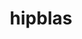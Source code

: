 ---
title: "hipblas"
layout: cache
categories: [package, develop]
meta: {"compilers": ["gcc@11.4.0", "gcc@13.2.0"], "num_specs": 19, "num_specs_by_stack": {"e4s": 7, "ml-linux-x86_64-rocm": 12, "root": 19}, "oss": ["ubuntu22.04", "ubuntu24.04"], "platforms": ["linux"], "stacks": ["e4s", "ml-linux-x86_64-rocm", "root"], "targets": ["x86_64_v3"], "versions": ["6.1.2", "6.3.3"]}
spec_details: [{"compiler": "gcc@13.2.0", "hash": "24g5rapmm257dks2uflm6mjcieczpfkw", "os": "ubuntu24.04", "platform": "linux", "size": "-", "stacks": ["ml-linux-x86_64-rocm", "root"], "target": "x86_64_v3", "variants": ["amdgpu_target:=gfx90a", "~asan", "build_system=cmake", "build_type=Release", "~cuda", "generator=make", "~ipo", "patches:=b05b34b", "+rocm"], "versions": ["6.1.2"]}, {"compiler": "gcc@11.4.0", "hash": "au2rlbfbxvtscgnmip4buk2gdm4yvzv7", "os": "ubuntu22.04", "platform": "linux", "size": "-", "stacks": ["e4s", "root"], "target": "x86_64_v3", "variants": ["amdgpu_target:=auto", "~asan", "build_system=cmake", "build_type=Release", "~cuda", "generator=make", "~ipo", "patches:=8d71578,b05b34b", "+rocm"], "versions": ["6.3.3"]}, {"compiler": "gcc@13.2.0", "hash": "cbenjggophkzldu23vda6jsozjyamf7r", "os": "ubuntu24.04", "platform": "linux", "size": "-", "stacks": ["ml-linux-x86_64-rocm", "root"], "target": "x86_64_v3", "variants": ["amdgpu_target:=gfx90a", "~asan", "build_system=cmake", "build_type=Release", "~cuda", "generator=make", "~ipo", "patches:=b05b34b", "+rocm"], "versions": ["6.1.2"]}, {"compiler": "gcc@13.2.0", "hash": "cigt5kkyulcxuwkerh7h43oooag6kyzr", "os": "ubuntu24.04", "platform": "linux", "size": "-", "stacks": ["ml-linux-x86_64-rocm", "root"], "target": "x86_64_v3", "variants": ["amdgpu_target:=gfx90a", "~asan", "build_system=cmake", "build_type=Release", "~cuda", "generator=make", "~ipo", "patches:=b05b34b", "+rocm"], "versions": ["6.1.2"]}, {"compiler": "gcc@13.2.0", "hash": "cvn4ye4j4dgbx5x4iigjowp4gr2cy2l4", "os": "ubuntu24.04", "platform": "linux", "size": "-", "stacks": ["ml-linux-x86_64-rocm", "root"], "target": "x86_64_v3", "variants": ["amdgpu_target:=gfx90a", "~asan", "build_system=cmake", "build_type=Release", "~cuda", "generator=make", "~ipo", "patches:=b05b34b", "+rocm"], "versions": ["6.1.2"]}, {"compiler": "gcc@11.4.0", "hash": "dxhtxmvdyvc57o7svtrdrvcv57cthi4v", "os": "ubuntu22.04", "platform": "linux", "size": "-", "stacks": ["e4s", "root"], "target": "x86_64_v3", "variants": ["amdgpu_target:=auto", "~asan", "build_system=cmake", "build_type=Release", "~cuda", "generator=make", "~ipo", "patches:=8d71578,b05b34b", "+rocm"], "versions": ["6.3.3"]}, {"compiler": "gcc@13.2.0", "hash": "egbeckf2cwvgu43xmbgskt2hckda4ll2", "os": "ubuntu24.04", "platform": "linux", "size": "-", "stacks": ["ml-linux-x86_64-rocm", "root"], "target": "x86_64_v3", "variants": ["amdgpu_target:=gfx90a", "~asan", "build_system=cmake", "build_type=Release", "~cuda", "generator=make", "~ipo", "patches:=b05b34b", "+rocm"], "versions": ["6.1.2"]}, {"compiler": "gcc@13.2.0", "hash": "fnlgxq2cvzkj6qcuj3mvephxkvqqxsz6", "os": "ubuntu24.04", "platform": "linux", "size": "-", "stacks": ["ml-linux-x86_64-rocm", "root"], "target": "x86_64_v3", "variants": ["amdgpu_target:=gfx90a", "~asan", "build_system=cmake", "build_type=Release", "~cuda", "generator=make", "~ipo", "patches:=b05b34b", "+rocm"], "versions": ["6.1.2"]}, {"compiler": "gcc@13.2.0", "hash": "fyws6orprx2ltosxkkkm476dyjtu4oxp", "os": "ubuntu24.04", "platform": "linux", "size": "-", "stacks": ["ml-linux-x86_64-rocm", "root"], "target": "x86_64_v3", "variants": ["amdgpu_target:=gfx90a", "~asan", "build_system=cmake", "build_type=Release", "~cuda", "generator=make", "~ipo", "patches:=b05b34b", "+rocm"], "versions": ["6.1.2"]}, {"compiler": "gcc@13.2.0", "hash": "g7lztnvaqfuwlk22p35ywjvqct5zccus", "os": "ubuntu24.04", "platform": "linux", "size": "-", "stacks": ["ml-linux-x86_64-rocm", "root"], "target": "x86_64_v3", "variants": ["amdgpu_target:=gfx90a", "~asan", "build_system=cmake", "build_type=Release", "~cuda", "generator=make", "~ipo", "patches:=b05b34b", "+rocm"], "versions": ["6.1.2"]}, {"compiler": "gcc@13.2.0", "hash": "iidny54mu3v2nfgh5vbuvh2cerbmf3ol", "os": "ubuntu24.04", "platform": "linux", "size": "-", "stacks": ["ml-linux-x86_64-rocm", "root"], "target": "x86_64_v3", "variants": ["amdgpu_target:=gfx90a", "~asan", "build_system=cmake", "build_type=Release", "~cuda", "generator=make", "~ipo", "patches:=b05b34b", "+rocm"], "versions": ["6.1.2"]}, {"compiler": "gcc@13.2.0", "hash": "mc6nvvzxibdrtvuwnipikwf4h2lcfvew", "os": "ubuntu24.04", "platform": "linux", "size": "-", "stacks": ["ml-linux-x86_64-rocm", "root"], "target": "x86_64_v3", "variants": ["amdgpu_target:=gfx90a", "~asan", "build_system=cmake", "build_type=Release", "~cuda", "generator=make", "~ipo", "patches:=b05b34b", "+rocm"], "versions": ["6.1.2"]}, {"compiler": "gcc@11.4.0", "hash": "meetn5ikyvikn2ukagy7o4bm6np7zm2a", "os": "ubuntu22.04", "platform": "linux", "size": "-", "stacks": ["e4s", "root"], "target": "x86_64_v3", "variants": ["amdgpu_target:=auto", "~asan", "build_system=cmake", "build_type=Release", "~cuda", "generator=make", "~ipo", "patches:=8d71578,b05b34b", "+rocm"], "versions": ["6.3.3"]}, {"compiler": "gcc@13.2.0", "hash": "pi5pc5mcxwww3sadbap7u3mon32wckap", "os": "ubuntu24.04", "platform": "linux", "size": "-", "stacks": ["ml-linux-x86_64-rocm", "root"], "target": "x86_64_v3", "variants": ["amdgpu_target:=gfx90a", "~asan", "build_system=cmake", "build_type=Release", "~cuda", "generator=make", "~ipo", "patches:=b05b34b", "+rocm"], "versions": ["6.1.2"]}, {"compiler": "gcc@11.4.0", "hash": "sririp5vkc23aev7jjzm26a5m22llrwi", "os": "ubuntu22.04", "platform": "linux", "size": "-", "stacks": ["e4s", "root"], "target": "x86_64_v3", "variants": ["amdgpu_target:=auto", "~asan", "build_system=cmake", "build_type=Release", "~cuda", "generator=make", "~ipo", "patches:=8d71578,b05b34b", "+rocm"], "versions": ["6.3.3"]}, {"compiler": "gcc@11.4.0", "hash": "ux54mhxyrzwyvmavatwx6jrmm2iiqall", "os": "ubuntu22.04", "platform": "linux", "size": "-", "stacks": ["e4s", "root"], "target": "x86_64_v3", "variants": ["amdgpu_target:=auto", "~asan", "build_system=cmake", "build_type=Release", "~cuda", "generator=make", "~ipo", "patches:=8d71578,b05b34b", "+rocm"], "versions": ["6.3.3"]}, {"compiler": "gcc@13.2.0", "hash": "wlnfhcf3nsexfgwvujoyaf7exbayfmkz", "os": "ubuntu24.04", "platform": "linux", "size": "-", "stacks": ["ml-linux-x86_64-rocm", "root"], "target": "x86_64_v3", "variants": ["amdgpu_target:=gfx90a", "~asan", "build_system=cmake", "build_type=Release", "~cuda", "generator=make", "~ipo", "patches:=b05b34b", "+rocm"], "versions": ["6.1.2"]}, {"compiler": "gcc@11.4.0", "hash": "zcugwrvicb33jd67u3ze2763kodzeeyi", "os": "ubuntu22.04", "platform": "linux", "size": "-", "stacks": ["e4s", "root"], "target": "x86_64_v3", "variants": ["amdgpu_target:=auto", "~asan", "build_system=cmake", "build_type=Release", "~cuda", "generator=make", "~ipo", "patches:=8d71578,b05b34b", "+rocm"], "versions": ["6.3.3"]}, {"compiler": "gcc@11.4.0", "hash": "zpmv76nazsnfyyknriqynzn34axd53l3", "os": "ubuntu22.04", "platform": "linux", "size": "-", "stacks": ["e4s", "root"], "target": "x86_64_v3", "variants": ["amdgpu_target:=auto", "~asan", "build_system=cmake", "build_type=Release", "~cuda", "generator=make", "~ipo", "patches:=8d71578,b05b34b", "+rocm"], "versions": ["6.3.3"]}]
---